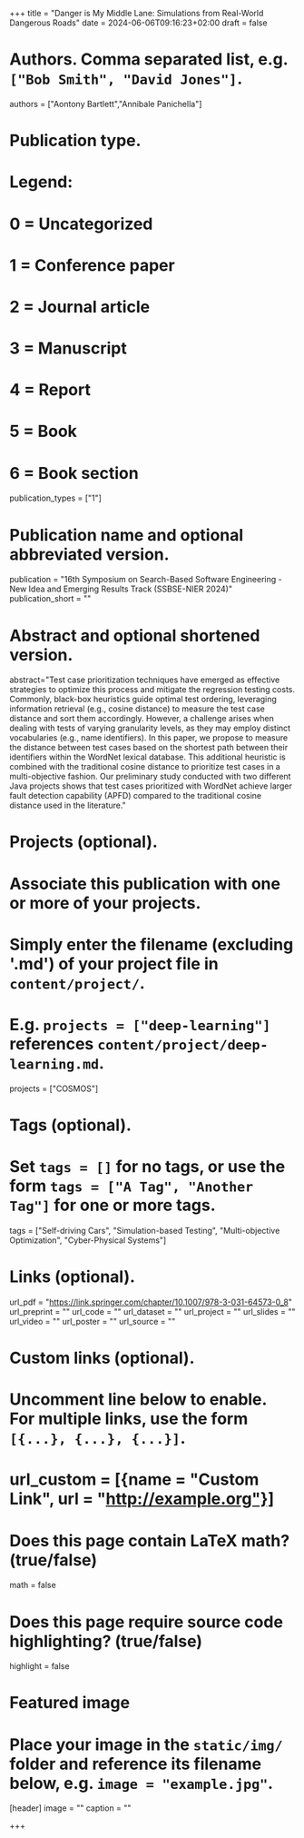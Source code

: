 +++
title = "Danger is My Middle Lane: Simulations from Real-World Dangerous Roads"
date = 2024-06-06T09:16:23+02:00
draft = false

# Authors. Comma separated list, e.g. `["Bob Smith", "David Jones"]`.
authors = ["Aontony Bartlett","Annibale Panichella"]

# Publication type.
# Legend:
# 0 = Uncategorized
# 1 = Conference paper
# 2 = Journal article
# 3 = Manuscript
# 4 = Report
# 5 = Book
# 6 = Book section
publication_types = ["1"]

# Publication name and optional abbreviated version.
publication = "16th Symposium on Search-Based Software Engineering - New Idea and Emerging Results Track (SSBSE-NIER 2024)"
publication_short = ""

# Abstract and optional shortened version.
abstract="Test case prioritization techniques have emerged as effective strategies to optimize this process and mitigate the regression testing costs. Commonly, black-box heuristics guide optimal test ordering, leveraging information retrieval (e.g., cosine distance) to measure the test case distance and sort them accordingly. However, a challenge arises when dealing with tests of varying granularity levels, as they may employ distinct vocabularies (e.g., name identifiers). In this paper, we propose to measure the distance between test cases based on the shortest path between their identifiers within the WordNet lexical database. This additional heuristic is combined with the traditional cosine distance to prioritize test cases in a multi-objective fashion. Our preliminary study conducted with two different Java projects shows that test cases prioritized with WordNet achieve larger fault detection capability (APFD) compared to the traditional cosine distance used in the literature."

# Projects (optional).
#   Associate this publication with one or more of your projects.
#   Simply enter the filename (excluding '.md') of your project file in `content/project/`.
#   E.g. `projects = ["deep-learning"]` references `content/project/deep-learning.md`.
projects = ["COSMOS"]

# Tags (optional).
#   Set `tags = []` for no tags, or use the form `tags = ["A Tag", "Another Tag"]` for one or more tags.
tags = ["Self-driving Cars", "Simulation-based Testing", "Multi-objective Optimization", "Cyber-Physical Systems"]


# Links (optional).
url_pdf = "https://link.springer.com/chapter/10.1007/978-3-031-64573-0_8"
url_preprint = ""
url_code = ""
url_dataset = ""
url_project = ""
url_slides = ""
url_video = ""
url_poster = ""
url_source = ""

# Custom links (optional).
#   Uncomment line below to enable. For multiple links, use the form `[{...}, {...}, {...}]`.
# url_custom = [{name = "Custom Link", url = "http://example.org"}]

# Does this page contain LaTeX math? (true/false)
math = false

# Does this page require source code highlighting? (true/false)
highlight = false

# Featured image
# Place your image in the `static/img/` folder and reference its filename below, e.g. `image = "example.jpg"`.
[header]
image = ""
caption = ""

+++



